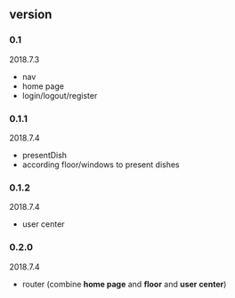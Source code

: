 
## version
### 0.1    
   2018.7.3
   * nav
   * home page
   * login/logout/register
   
### 0.1.1
   2018.7.4
   * presentDish
   * according floor/windows to present dishes

### 0.1.2
   2018.7.4
   * user center
   
### 0.2.0
   2018.7.4
   * router (combine **home page** and **floor** and **user center**)